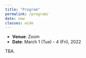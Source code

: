 ```yaml
---
title: "Program"
permalink: /program/
date: now
classes: wide
---
```


- **Venue**: Zoom
- **Date**: March 1 (Tue) - 4 (Fri), 2022

TBA.